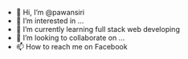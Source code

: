 - 👋 Hi, I’m @pawansiri
- 👀 I’m interested in ...
- 🌱 I’m currently learning full stack web developing
- 💞️ I’m looking to collaborate on ...
- 📫 How to reach me on Facebook 

<!---
pawansiri/pawansiri is a ✨ special ✨ repository because its `README.md` (this file) appears on your GitHub profile.
You can click the Preview link to take a look at your changes.
--->
